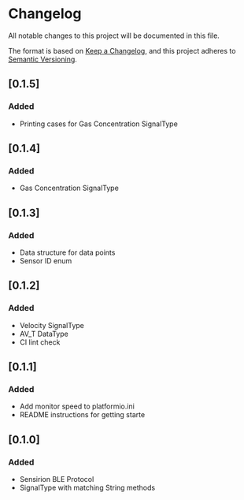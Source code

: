 # Changelog
All notable changes to this project will be documented in this file.

The format is based on [Keep a Changelog](https://keepachangelog.com/en/1.0.0/),
and this project adheres to [Semantic Versioning](https://semver.org/spec/v2.0.0.html).

## [0.1.5]
### Added
- Printing cases for Gas Concentration SignalType

## [0.1.4]
### Added
- Gas Concentration SignalType

## [0.1.3]
### Added
- Data structure for data points
- Sensor ID enum

## [0.1.2]
### Added
- Velocity SignalType
- AV_T DataType
- CI lint check

## [0.1.1]
### Added
- Add monitor speed to platformio.ini
- README instructions for getting starte

## [0.1.0]
### Added
- Sensirion BLE Protocol
- SignalType with matching String methods
